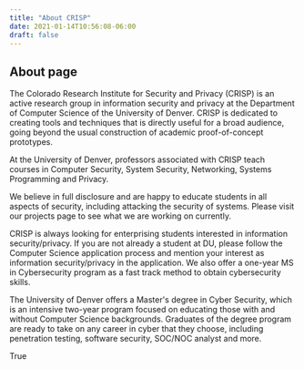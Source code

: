 ```yaml
---
title: "About CRISP"
date: 2021-01-14T10:56:08-06:00
draft: false
---
```


## About page

The Colorado Research Institute for Security and Privacy (CRISP) is an active research group in information security and privacy at the Department of Computer Science of the University of Denver. CRISP is dedicated to creating tools and techniques that is directly useful for a broad audience, going beyond the usual construction of academic proof-of-concept prototypes.

At the University of Denver, professors associated with CRISP teach courses in Computer Security, System Security, Networking, Systems Programming and Privacy.

We believe in full disclosure and are happy to educate students in all aspects of security, including attacking the security of systems. Please visit our projects page to see what we are working on currently.

CRISP is always looking for enterprising students interested in information security/privacy. If you are not already a student at DU, please follow the Computer Science application process and mention your interest as information security/privacy in the application. We also offer a one-year MS in Cybersecurity program as a fast track method to obtain cybersecurity skills.

The University of Denver offers a Master's degree in Cyber Security, which is an intensive two-year program focused on educating those with and without Computer Science backgrounds. Graduates of the degree program are ready to take on any career in cyber that they choose, including penetration testing, software security, SOC/NOC analyst and more. 

True
